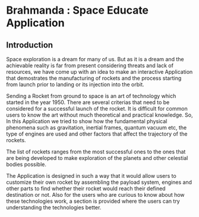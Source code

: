 # Brahmanda : Space Educate Application

## Introduction

Space exploration is a dream for many of us. But as it is a dream and the achievable reality is far from present considering threats and lack of resources, we have come up with an idea to make an interactive Application that demostrates the manufacturing of rockets and the process starting from launch prior to landing or its injection into the orbit.

Sending a Rocket from ground to space is an art of technology which started in the year 1950. There are several criterias that need to be considered for a successful launch of the rocket. It is difficult for common users to know the art without much theoretical and practical knowledge. So, In this Application we tried to show how the fundamental physical phenomena such as gravitation, inertial frames, quantum vacuum etc, the type of engines are used and other factors that affect the trajectory of the rockets.

The list of rockets ranges from the most successful ones to the ones that are being developed to make exploration of the planets and other celestial bodies possible. 

The Application is designed in such a way that it would allow users to customize their own rocket by assembling the payload system, engines and other parts to find whether their rocket would reach their defined destination or not. Also for the users who are curious to know about how these technologies work, a section is provided where the users can try understanding the technologies better.



